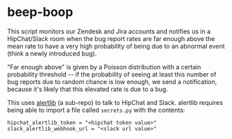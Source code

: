 beep-boop
=========

This script monitors our Zendesk and Jira accounts and notifies us in a
HipChat/Slack room when the bug report rates are far enough above the mean rate
to have a very high probability of being due to an abnormal event (think a newly
introduced bug).

"Far enough above" is given by a Poisson distribution with a certain
probability threshold -- if the probability of seeing at least this
number of bug reports due to random chance is low enough, we send a
notification, because it's likely that this elevated rate is due to a
bug.

This uses [alertlib] (a sub-repo) to talk to HipChat and Slack.  alertlib
requires being able to import a file called `secrets.py` with the contents:

    hipchat_alertlib_token = "<hipchat token value>"
    slack_alertlib_webhook_url = "<slack url value>"

[alertlib]: https://github.com/khan/alertlib

